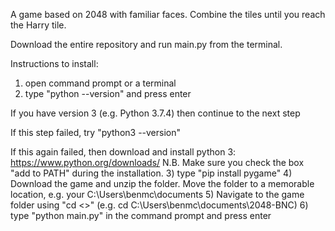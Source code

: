 A game based on 2048 with familiar faces. Combine the tiles until you reach 
the Harry tile.

Download the entire repository and run main.py from the terminal.

Instructions to install:
1) open command prompt or a terminal
2) type "python --version" and press enter

If you have version 3 (e.g. Python 3.7.4) then continue to the next step

If this step failed, try "python3 --version"

If this again failed, then download and install python 3: https://www.python.org/downloads/ N.B. Make sure you check the box "add to PATH" during the installation.
3) type "pip install pygame"
4) Download the game and unzip the folder. Move the folder to a memorable location, e.g. your C:\\Users\benmc\documents
5) Navigate to the game folder using "cd <<INSERT FOLDER HERE>>" (e.g. cd C:\\Users\benmc\documents\2048-BNC)
6) type "python main.py" in the command prompt and press enter 
